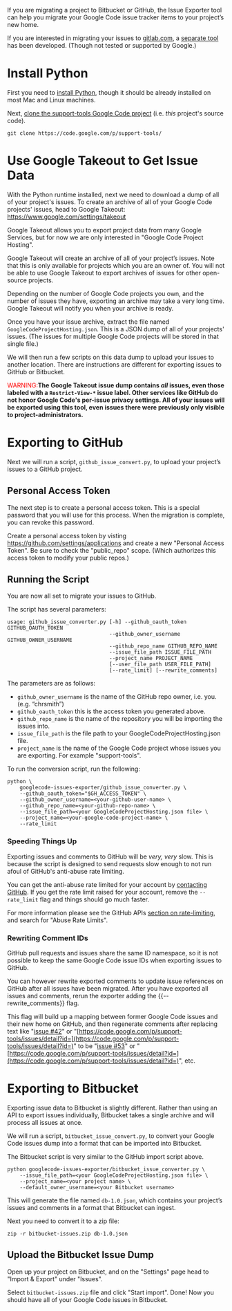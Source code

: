 If you are migrating a project to Bitbucket or GitHub, the Issue Exporter tool can help you migrate your Google Code issue tracker items to your project’s new home.

If you are interested in migrating your issues to [gitlab.com](http://gitlab.com), a [separate tool](https://gitlab.com/o9000/google-code-to-gitlab) has been developed. (Though not tested or supported by Google.)

# Install Python #
First you need to [install Python](https://www.python.org/downloads/), though it should be already installed on most Mac and Linux machines.

Next, [clone the support-tools Google Code project](https://code.google.com/p/support-tools/source/checkout) (i.e. _this_ project's source code).

```
git clone https://code.google.com/p/support-tools/
```

# Use Google Takeout to Get Issue Data #
With the Python runtime installed, next we need to download a dump of all of your project's issues. To create an archive of all of your Google Code projects' issues, head to Google Takeout:
https://www.google.com/settings/takeout

Google Takeout allows you to export project data from many Google Services, but for now we are only interested in "Google Code Project Hosting".

Google Takeout will create an archive of all of your project’s issues. Note that this is only available for projects which you are an owner of. You will not be able to use Google Takeout to export archives of issues for other open-source projects.

Depending on the number of Google Code projects you own, and the number of issues they have, exporting an archive may take a very long time. Google Takeout will notify you when your archive is ready.

Once you have your issue archive, extract the file named `GoogleCodeProjectHosting.json`. This is a JSON dump of all of your projects' issues. (The issues for multiple Google Code projects will be stored in that single file.)

We will then run a few scripts on this data dump to upload your issues to another location. There are instructions are different for exporting issues to GitHub or Bitbucket.

<font color='red'>WARNING:</font>**The Google Takeout issue dump contains _all_ issues, even those labeled with a `Restrict-View-*` issue label. Other services like GitHub do not honor Google Code's per-issue privacy settings. All of your issues will be exported using this tool, even issues there were previously only visible to project-administrators.**

# Exporting to GitHub #
Next we will run a script, `github_issue_convert.py`, to upload your project’s issues to a GitHub project.

## Personal Access Token ##
The next step is to create a personal access token. This is a special password that you will use for this process. When the migration is complete, you can revoke this password.

Create a personal access token by visting https://github.com/settings/applications and create a new "Personal Access Token". Be sure to check the "public\_repo" scope. (Which authorizes this access token to modify your public repos.)

## Running the Script ##
You are now all set to migrate your issues to GitHub.

The script has several parameters:
```
usage: github_issue_converter.py [-h] --github_oauth_token GITHUB_OAUTH_TOKEN
                                 --github_owner_username GITHUB_OWNER_USERNAME
                                 --github_repo_name GITHUB_REPO_NAME
                                 --issue_file_path ISSUE_FILE_PATH
                                 --project_name PROJECT_NAME
                                 [--user_file_path USER_FILE_PATH]
                                 [--rate_limit] [--rewrite_comments]

```

The parameters are as follows:

  * `github_owner_username` is the name of the GitHub repo owner, i.e. you. (e.g. “chrsmith”)
  * `github_oauth_token` this is the access token you generated above.
  * `github_repo_name` is the name of the repository you will be importing the issues into.
  * `issue_file_path` is the file path to your GoogleCodeProjectHosting.json file.
  * `project_name` is the name of the Google Code project whose issues you are exporting. For example "support-tools".

To run the conversion script, run the following:
```
python \
    googlecode-issues-exporter/github_issue_converter.py \
    --github_oauth_token="$GH_ACCESS_TOKEN" \
    --github_owner_username=<your-github-user-name> \
    --github_repo_name=<your-github-repo-name> \
    --issue_file_path=<your GoogleCodeProjectHosting.json file> \
    --project_name=<your-google-code-project-name> \
    --rate_limit
```

### Speeding Things Up ###
Exporting issues and comments to GitHub will be _very, very_ slow. This is because the script is designed to send requests slow enough to not run afoul of GitHub's anti-abuse rate limiting.

You can get the anti-abuse rate limited for your account by [contacting GitHub](https://github.com/contact?form%5Bsubject%5D=Google+Code+Export:+API+Abuse+Rate+Limits). If you get the rate limit raised for your account, remove the `--rate_limit` flag and things should go much faster.

For more information please see the GitHub APIs [section on rate-limiting](https://developer.github.com/v3/#rate-limiting), and search for "Abuse Rate Limits".

### Rewriting Comment IDs ###
GitHub pull requests and issues share the same ID namespace, so it is not possible to keep the same Google Code issue IDs when exporting issues to GitHub.

You can however rewrite exported comments to update issue references on GitHub after all issues have been migrated. After you have exported all issues and comments, rerun the exporter adding the {{--rewrite\_comments}} flag.

This flag will build up a mapping between former Google Code issues and their new home on GitHub, and then regenerate comments after replacing text like "[issue #42](https://code.google.com/p/support-tools/issues/detail?id=#42)" or "[https://code.google.com/p/support-tools/issues/detail?id=](https://code.google.com/p/support-tools/issues/detail?id=)" to be "[issue #53](https://code.google.com/p/support-tools/issues/detail?id=#53)" or "[https://code.google.com/p/support-tools/issues/detail?id=](https://code.google.com/p/support-tools/issues/detail?id=)", etc.

# Exporting to Bitbucket #
Exporting issue data to Bitbucket is slightly different. Rather than using an API to export issues individually, Bitbucket takes a single archive and will process all issues at once.

We will run a script, `bitbucket_issue_convert.py`, to convert your Google Code issues dump into a format that can be imported into Bitbucket.

The Bitbucket script is very similar to the GitHub import script above.

```
python googlecode-issues-exporter/bitbucket_issue_converter.py \
    --issue_file_path=<your GoogleCodeProjectHosting.json file> \
    --project_name=<your project name> \
    --default_owner_username=<your Bitbucket username>
```

This will generate the file named `db-1.0.json`, which contains your project’s issues and comments in a format that Bitbucket can ingest.

Next you need to convert it to a zip file:

```
zip -r bitbucket-issues.zip db-1.0.json
```

## Upload the Bitbucket Issue Dump ##
Open up your project on Bitbucket, and on the "Settings" page head to "Import & Export" under "Issues".

Select `bitbucket-issues.zip` file and click "Start import". Done! Now you should have all of your Google Code issues in Bitbucket.
